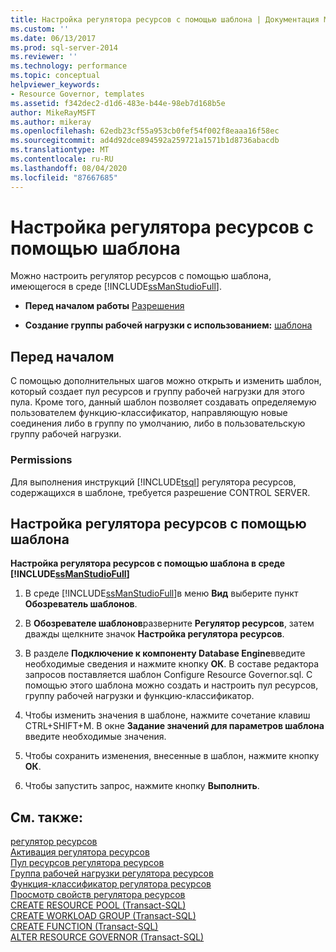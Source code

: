 ```yaml
---
title: Настройка регулятора ресурсов с помощью шаблона | Документация Майкрософт
ms.custom: ''
ms.date: 06/13/2017
ms.prod: sql-server-2014
ms.reviewer: ''
ms.technology: performance
ms.topic: conceptual
helpviewer_keywords:
- Resource Governor, templates
ms.assetid: f342dec2-d1d6-483e-b44e-98eb7d168b5e
author: MikeRayMSFT
ms.author: mikeray
ms.openlocfilehash: 62edb23cf55a953cb0fef54f002f8eaaa16f58ec
ms.sourcegitcommit: ad4d92dce894592a259721a1571b1d8736abacdb
ms.translationtype: MT
ms.contentlocale: ru-RU
ms.lasthandoff: 08/04/2020
ms.locfileid: "87667685"
---
```

# <a name="configure-resource-governor-using-a-template"></a>Настройка регулятора ресурсов с помощью шаблона
  Можно настроить регулятор ресурсов с помощью шаблона, имеющегося в среде [!INCLUDE[ssManStudioFull](../../includes/ssmanstudiofull-md.md)].  
  
-   **Перед началом работы**  [Разрешения](#Permissions)  
  
-   **Создание группы рабочей нагрузки с использованием:** [шаблона](#ConfRGTemplate)  
  
##  <a name="before-you-begin"></a><a name="BeforeYouBegin"></a> Перед началом  
 С помощью дополнительных шагов можно открыть и изменить шаблон, который создает пул ресурсов и группу рабочей нагрузки для этого пула. Кроме того, данный шаблон позволяет создавать определяемую пользователем функцию-классификатор, направляющую новые соединения либо в группу по умолчанию, либо в пользовательскую группу рабочей нагрузки.  
  
###  <a name="permissions"></a><a name="Permissions"></a> Permissions  
 Для выполнения инструкций [!INCLUDE[tsql](../../includes/tsql-md.md)] регулятора ресурсов, содержащихся в шаблоне, требуется разрешение CONTROL SERVER.  
  
##  <a name="configure-resource-governor-using-a-template"></a><a name="ConfRGTemplate"></a> Настройка регулятора ресурсов с помощью шаблона  
 **Настройка регулятора ресурсов с помощью шаблона в среде [!INCLUDE[ssManStudioFull](../../includes/ssmanstudiofull-md.md)]**  
  
1.  В среде [!INCLUDE[ssManStudioFull](../../includes/ssmanstudiofull-md.md)]в меню **Вид** выберите пункт **Обозреватель шаблонов**.  
  
2.  В **Обозревателе шаблонов**разверните **Регулятор ресурсов**, затем дважды щелкните значок **Настройка регулятора ресурсов**.  
  
3.  В разделе **Подключение к компоненту Database Engine**введите необходимые сведения и нажмите кнопку **ОК**. В составе редактора запросов поставляется шаблон Configure Resource Governor.sql. С помощью этого шаблона можно создать и настроить пул ресурсов, группу рабочей нагрузки и функцию-классификатор.  
  
4.  Чтобы изменить значения в шаблоне, нажмите сочетание клавиш CTRL+SHIFT+M. В окне **Задание значений для параметров шаблона** введите необходимые значения.  
  
5.  Чтобы сохранить изменения, внесенные в шаблон, нажмите кнопку **ОК**.  
  
6.  Чтобы запустить запрос, нажмите кнопку **Выполнить**.  
  
## <a name="see-also"></a>См. также:  
 [регулятор ресурсов](resource-governor.md)   
 [Активация регулятора ресурсов](enable-resource-governor.md)   
 [Пул ресурсов регулятора ресурсов](resource-governor-resource-pool.md)   
 [Группа рабочей нагрузки регулятора ресурсов](resource-governor-workload-group.md)   
 [Функция-классификатор регулятора ресурсов](resource-governor-classifier-function.md)   
 [Просмотр свойств регулятора ресурсов](view-resource-governor-properties.md)   
 [CREATE RESOURCE POOL (Transact-SQL)](/sql/t-sql/statements/create-resource-pool-transact-sql)   
 [CREATE WORKLOAD GROUP (Transact-SQL)](/sql/t-sql/statements/create-workload-group-transact-sql)   
 [CREATE FUNCTION (Transact-SQL)](/sql/t-sql/statements/create-function-transact-sql)   
 [ALTER RESOURCE GOVERNOR (Transact-SQL)](/sql/t-sql/statements/alter-resource-governor-transact-sql)  
  
  
